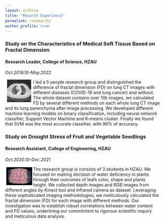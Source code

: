 ```yaml
---
layout: archive
title: "Resarch Experience"
permalink: /research/
author_profile: true
---
```


### Study on the Characteristics of Medical Soft Tissue Based on Fractal Dimension
#### Research Leader, College of Science, HZAU
_Oct.2019.10-May.2022_

<img align="left" src="/images/pCT491.jpg" style="width:18%">

I led a 5 people research group and distinguished the difference of fractal dimension (FD) on lung CT images with different diseases (COVID-19 and lung cancer) and without. The whole dataset contains over 10k images, we calculated FD by several different methods on each whole lung CT image and its lung parenchyma after image processing. We developed different machine learning models on binary classification, including neural network classifier, Support Vector Machine and K-means cluster. Finally we found that SVM was the most accurate classifier, with 96% of accuracy.



### Study on Drought Stress of Fruit and Vegetable Seedlings 
#### Research Assistant, College of Engineering, HZAU
_Oct.2020.10-Dec.2021_

<img align="left" src="/images/depbg1-1.jpg" style="width:18%">

The research group is consists of 3 students in HZAU. We focused on making decision of water deficiency in plants through their outcomes of leafs color, shape and plants height. We collected depth images and RGB images from different angles by Kinect tool and infrared camera as dataset. Leveraging these sophisticated imaging methodologies, we meticulously calculated the fractal dimension (FD) for each image with different methods. Our investigation was to establish robust correlations between water content and FD values, underlining our commitment to rigorous scientific inquiry and meticulous data analysis.
